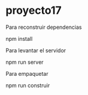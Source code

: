# proyecto17
Para reconstruir dependencias

npm install

Para levantar el servidor

npm run server

Para empaquetar

npm run construir

